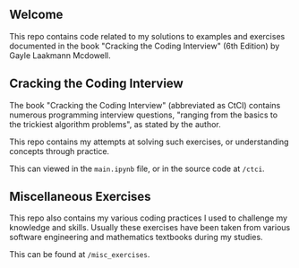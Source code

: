 ## Welcome
This repo contains code related to my solutions to examples and exercises documented in the book "Cracking the Coding Interview" (6th Edition) by Gayle Laakmann Mcdowell.

## Cracking the Coding Interview
The book "Cracking the Coding Interview" (abbreviated as CtCI) contains numerous programming interview questions, "ranging from the basics to the trickiest algorithm problems", as stated by the author.

This repo contains my attempts at solving such exercises, or understanding concepts through practice.

This can viewed in the `main.ipynb` file, or in the source code at `/ctci`.

## Miscellaneous Exercises
This repo also contains my various coding practices I used to challenge my knowledge and skills. Usually these exercises have been taken from various software engineering and mathematics textbooks during my studies.

This can be found at `/misc_exercises`.
